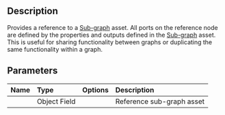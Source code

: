 ## Description

Provides a reference to a [Sub-graph](https://github.com/Unity-Technologies/ShaderGraph/wiki/Sub-graph) asset. All ports on the reference node are defined by the properties and outputs defined in the [Sub-graph](https://github.com/Unity-Technologies/ShaderGraph/wiki/Sub-graph) asset. This is useful for sharing functionality between graphs or duplicating the same functionality within a graph.

## Parameters

| Name        | Type           | Options  | Description |
|:------------ |:-------------|:-----|:---|
|      | Object Field |  | Reference sub-graph asset |